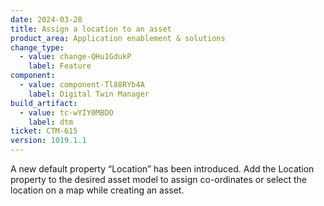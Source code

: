 ```yaml
---
date: 2024-03-28
title: Assign a location to an asset
product_area: Application enablement & solutions
change_type:
  - value: change-QHu1GdukP
    label: Feature
component:
  - value: component-Tl88RYb4A
    label: Digital Twin Manager
build_artifact:
  - value: tc-wYIY0MBDO
    label: dtm
ticket: CTM-615
version: 1019.1.1
---
```

A new default property “Location” has been introduced. Add the Location property to the desired asset model to assign co-ordinates or select the location on a map while creating an asset.
